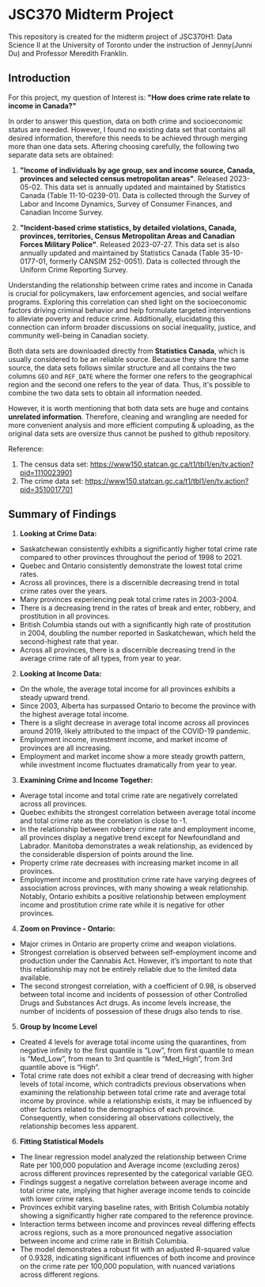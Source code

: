 # JSC370 Midterm Project

This repository is created for the midterm project of JSC370H1: Data Science II at the University of Toronto under the instruction of Jenny(Junni Du) and Professor Meredith Franklin.

## Introduction

For this project, my question of Interest is: **"How does crime rate relate to income in Canada?"**

In order to answer this question, data on both crime and socioeconomic status are needed. However, I found no existing data set that contains all desired information, therefore this needs to be achieved through merging more than one data sets. Aftering choosing carefully, the following two separate data sets are obtained: 

  1. **"Income of individuals by age group, sex and income source, Canada, provinces and selected census metropolitan areas"**. Released 2023-05-02. This data set is annually updated and maintained by Statistics Canada (Table 11-10-0239-01). Data is collected through the Survey of Labor and Income Dynamics, Survey of Consumer Finances, and Canadian Income Survey. 
  
  2. **"Incident-based crime statistics, by detailed violations, Canada, provinces, territories, Census Metropolitan Areas and Canadian Forces Military Police"**. Released 2023-07-27. This data set is also annually updated and maintained by Statistics Canada (Table 35-10-0177-01, formerly CANSIM 252-0051). Data is collected through the Uniform Crime Reporting Survey. 

Understanding the relationship between crime rates and income in Canada is crucial for policymakers, law enforcement agencies, and social welfare programs. Exploring this correlation can shed light on the socioeconomic factors driving criminal behavior and help formulate targeted interventions to alleviate poverty and reduce crime. Additionally, elucidating this connection can inform broader discussions on social inequality, justice, and community well-being in Canadian society.
  
Both data sets are downloaded directly from **Statistics Canada**, which is usually considered to be an reliable source. Because they share the same source, the data sets follows similar structure and all contains the two columns `GEO` and `REF_DATE` where the former one refers to the geographical region and the second one refers to the year of data. Thus, it's possible to combine the two data sets to obtain all information needed.

However, it is worth mentioning that both data sets are huge and contains **unrelated information**. Therefore, cleaning and wrangling are needed for more convenient analysis and more efficient computing & uploading, as the original data sets are oversize thus cannot be pushed to github repository.

Reference:

1. The census data set: https://www150.statcan.gc.ca/t1/tbl1/en/tv.action?pid=1110023901
2. The crime data set: https://www150.statcan.gc.ca/t1/tbl1/en/tv.action?pid=3510017701

## Summary of Findings 

1. **Looking at Crime Data:**
  + Saskatchewan consistently exhibits a significantly higher total crime rate compared to other provinces throughout the period of 1998 to 2021.
  + Quebec and Ontario consistently demonstrate the lowest total crime rates.
  + Across all provinces, there is a discernible decreasing trend in total crime rates over the years.
  + Many provinces experiencing peak total crime rates in 2003-2004.
  + There is a decreasing trend in the rates of break and enter, robbery, and prostitution in all provinces.
  + British Columbia stands out with a significantly high rate of prostitution in 2004, doubling the number reported in Saskatchewan, which held the second-highest rate that year.
  + Across all provinces, there is a discernible decreasing trend in the average crime rate of all types, from year to year.
  
2. **Looking at Income Data:**
  + On the whole, the average total income for all provinces exhibits a steady upward trend.
  + Since 2003, Alberta has surpassed Ontario to become the province with the highest average total income.
  + There is a slight decrease in average total income across all provinces around 2019, likely attributed to the impact of the COVID-19 pandemic.
  + Employment income, investment income, and market income of provinces are all increasing. 
  + Employment and market income show a more steady growth pattern, while investment income fluctuates dramatically from year to year.
  
3. **Examining Crime and Income Together:**
  + Average total income and total crime rate are negatively correlated across all provinces.
  + Quebec exhibits the strongest correlation between average total income and total crime rate as the correlation is close to -1.
  + In the relationship between robbery crime rate and employment income, all provinces display a negative trend except for Newfoundland and Labrador. Manitoba demonstrates a weak relationship, as evidenced by the considerable dispersion of points around the line.
  + Property crime rate decreases with increasing market income in all provinces.
  + Employment income and prostitution crime rate have varying degrees of association across provinces, with many showing a weak relationship. Notably, Ontario exhibits a positive relationship between employment income and prostitution crime rate while it is negative for other provinces.
  
4. **Zoom on Province - Ontario:**
  + Major crimes in Ontario are property crime and weapon violations.
  + Strongest correlation is observed between self-employment income and production under the Cannabis Act. However, it’s important to note that this relationship may not be entirely reliable due to the limited data available.
  + The second strongest correlation, with a coefficient of 0.98, is observed between total income and incidents of possession of other Controlled Drugs and Substances Act drugs. As income levels increase, the number of incidents of possession of these drugs also tends to rise.
  
5. **Group by Income Level**
  + Created 4 levels for average total income using the quarantines, from negative infinity to the first quantile is “Low”, from first quantile to mean is “Med_Low”, from mean to 3rd quantile is “Med_High”, from 3rd quantile above is “High”.
  + Total crime rate does not exhibit a clear trend of decreasing with higher levels of total income, which contradicts previous observations when examining the relationship between total crime rate and average total income by province.  while a relationship exists, it may be influenced by other factors related to the demographics of each province. Consequently, when considering all observations collectively, the relationship becomes less apparent.

6. **Fitting Statistical Models**
  + The linear regression model analyzed the relationship between Crime Rate per 100,000 population and Average income (excluding zeros) across different provinces represented by the categorical variable GEO.
  + Findings suggest a negative correlation between average income and total crime rate, implying that higher average income tends to coincide with lower crime rates.
  + Provinces exhibit varying baseline rates, with British Columbia notably showing a significantly higher rate compared to the reference province.
  + Interaction terms between income and provinces reveal differing effects across regions, such as a more pronounced negative association between income and crime rate in British Columbia.
  + The model demonstrates a robust fit with an adjusted R-squared value of 0.9328, indicating significant influences of both income and province on the crime rate per 100,000 population, with nuanced variations across different regions.
